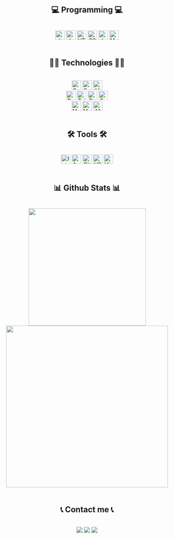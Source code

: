
<h2 align="center">💻 Programming 💻</h2>
<br>
<div align="center">
    <img src="https://img.shields.io/badge/java-%23ED8B00.svg?style=for-the-badge&logo=java&logoColor=white" alt="Java" height="25" />
    <img src="https://img.shields.io/badge/Kotlin-A020F0.svg?style=for-the-badge&logo=Kotlin&logoColor=white" alt="Java" height="25" />
    <img src="https://img.shields.io/badge/HTML5-E34F26?style=for-the-badge&logo=html5&logoColor=white" alt="HTML" height="25" />
    <img src="https://img.shields.io/badge/CSS3-1572B6?style=for-the-badge&logo=css3&logoColor=white" alt="CSS" height="25" />
    <img src="https://img.shields.io/badge/JavaScript-FAD02C?style=for-the-badge&logo=css3&logoColor=black" alt="JavaScript" height="25" />
    <img src="https://img.shields.io/badge/markdown-%23000000.svg?style=for-the-badge&logo=markdown&logoColor=white" alt="Markdown" height="25" />
</div>
<br>
<h2 align="center">👨‍💻 Technologies 👨‍💻</h2>
<br>
<div align="center">
    <img src="https://img.shields.io/badge/Spring-6DB33F?style=for-the-badge&logo=spring&logoColor=white" alt="Spring" height="25" />
    <img src="https://img.shields.io/badge/SpringBoot-18A558.svg?style=for-the-badge&logo=SpringBoot&logoColor=white" alt="SpringBoot" height="25" />
    <img src="https://img.shields.io/badge/Hibernate-59666C.svg?style=for-the-badge&logo=Hibernate&logoColor=white" alt="Hibernate" height="25" />
    <br/>
    <img src="https://img.shields.io/badge/Bootstrap-563D7C?style=for-the-badge&logo=bootstrap&logoColor=white" alt="Bootstrap" height="25" />
    <img src="https://img.shields.io/badge/Tailwind_CSS-38B2AC?style=for-the-badge&logo=tailwind-css&logoColor=white" alt="Tailwind" height="25" />
    <img src="https://img.shields.io/badge/ReactJS-20232A?style=for-the-badge&logo=React&logoColor=61DAFB" alt="ReactJS" height="25" />
    <img src="https://img.shields.io/badge/Express.js-404D59?style=for-the-badge&logo=Express&logoColor=61DAFB" alt="ExpressJS" height="25" />
    <br/>
    <img src="https://img.shields.io/badge/MariaDB-003545?style=for-the-badge&logo=mariadb&logoColor=white" alt="MariaDB" height="25" />
    <img src="https://img.shields.io/badge/mysql-%2300f.svg?style=for-the-badge&logo=mysql&logoColor=white" alt="MySQL" height="25" />
    <img src="https://img.shields.io/badge/MongoDB-4EA94B?style=for-the-badge&logo=mongodb&logoColor=white" alt="MongoDB" height="25" />

</div>
<br>

<h2 align="center">🛠️ Tools 🛠️</h2>
<br>
<div align="center">
    <img src="https://img.shields.io/badge/Intellij-AA336A?style=for-the-badge&logo=intellij-idea&logoColor=white" alt="Intellij" height="25" />
    <img src="https://img.shields.io/badge/Android_Studio-3DDC84?style=for-the-badge&logo=android-studio&logoColor=white" alt="Android studio" height="25" />
    <img src="https://img.shields.io/badge/github-%23121011.svg?style=for-the-badge&logo=github&logoColor=white" alt="Github" height="25" />
    <img src="https://img.shields.io/badge/Visual%20Studio%20Code-0078d7.svg?style=for-the-badge&logo=visual-studio-code&logoColor=white" alt="VSCode" height="25" />
    <img src="https://img.shields.io/badge/Visual%20Studio-5C2D91.svg?style=for-the-badge&logo=visual-studio&logoColor=white" alt="Visual studio" height="25" />
</div>
<br>

<h2 align="center">📊 Github Stats 📊</h2>
<br>
<div align="center">
    <img width="315" src="https://github-readme-stats.vercel.app/api/top-langs/?username=thanhhoang4869&layout=compact&theme=algolia"/>
    <img width="434" src="https://github-readme-stats.vercel.app/api?username=thanhhoang4869&show_icons=true&theme=algolia" />
</div>
<br>

<h2 align="center">📞 Contact me 📞</h2>
<br>
<div align="center">
    <a href="https://www.facebook.com/thanhhoang4869" target="top"><img src="https://img.shields.io/badge/Facebook-%231877F2.svg?style=for-the-badge&logo=Facebook&logoColor=white"></a>
    <a href="https://www.linkedin.com/in/thanhhoang4869/" target="top"><img src="https://img.shields.io/badge/linkedin-%230077B5.svg?style=for-the-badge&logo=linkedin&logoColor=white"></a>
    <a href="mailto:thanhhoang4869@gmail.com" target="blank"><img src="https://img.shields.io/badge/Gmail-D14836?style=for-the-badge&logo=gmail&logoColor=white"></a>
</div>
